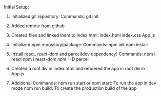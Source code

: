Initial Setup:
1. Initialized git repository:
Commands:
git init

2. Added remote from github

3. Created files and linked them to index.html:
index.html
index.css
App.js

4. Initialized npm repository/package:
Commands: 
npm init
npm install

5. Install react, react-dom and parcel(dev dependency)
Commands:
npm i react
npm i react-dom
npm i -D parcel

6. Created a root div in index.html and rendered the app in root div in App.js

7. Additional Commands: 
npm run start or npm start: To run the app in dev mode
npm run build: To create the production build of the app 
